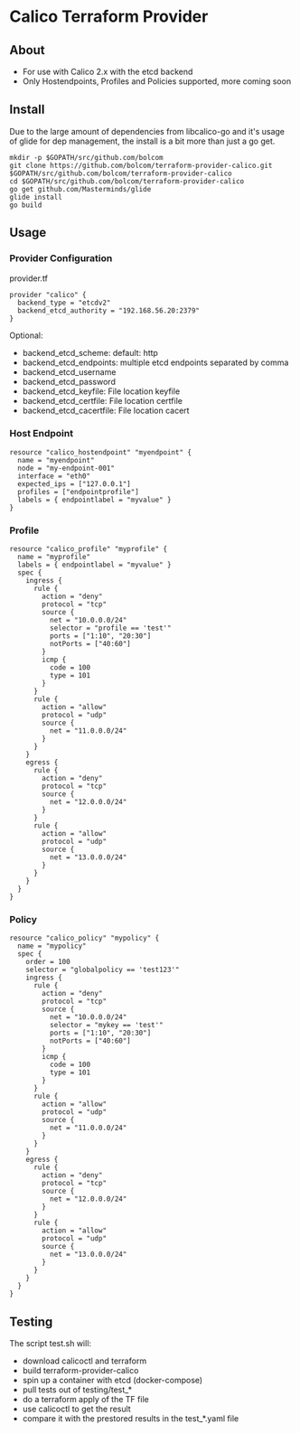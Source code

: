 # Calico Terraform Provider

## About
- For use with Calico 2.x with the etcd backend
- Only Hostendpoints, Profiles and Policies supported, more coming soon

## Install
Due to the large amount of dependencies from libcalico-go and it's usage of glide for dep management, the install is a bit more than just a go get.

```
mkdir -p $GOPATH/src/github.com/bolcom
git clone https://github.com/bolcom/terraform-provider-calico.git $GOPATH/src/github.com/bolcom/terraform-provider-calico
cd $GOPATH/src/github.com/bolcom/terraform-provider-calico
go get github.com/Masterminds/glide
glide install
go build
```

## Usage

### Provider Configuration
provider.tf
```
provider "calico" {
  backend_type = "etcdv2"
  backend_etcd_authority = "192.168.56.20:2379"
}
```
Optional:
- backend_etcd_scheme: default: http
- backend_etcd_endpoints: multiple etcd endpoints separated by comma
- backend_etcd_username
- backend_etcd_password
- backend_etcd_keyfile: File location keyfile
- backend_etcd_certfile: File location certfile
- backend_etcd_cacertfile: File location cacert

### Host Endpoint
```
resource "calico_hostendpoint" "myendpoint" {
  name = "myendpoint"
  node = "my-endpoint-001"
  interface = "eth0"
  expected_ips = ["127.0.0.1"]
  profiles = ["endpointprofile"]
  labels = { endpointlabel = "myvalue" }
}
```
### Profile
```
resource "calico_profile" "myprofile" {
  name = "myprofile"
  labels = { endpointlabel = "myvalue" }
  spec {
    ingress {
      rule {
        action = "deny"
        protocol = "tcp"
        source {
          net = "10.0.0.0/24"
          selector = "profile == 'test'"
          ports = ["1:10", "20:30"]
          notPorts = ["40:60"]
        }
        icmp {
          code = 100
          type = 101
        }
      }
      rule {
        action = "allow"
        protocol = "udp"
        source {
          net = "11.0.0.0/24"
        }
      }
    }
    egress {
      rule {
        action = "deny"
        protocol = "tcp"
        source {
          net = "12.0.0.0/24"
        }
      }
      rule {
        action = "allow"
        protocol = "udp"
        source {
          net = "13.0.0.0/24"
        }
      }
    }
  }
}
```
### Policy
```
resource "calico_policy" "mypolicy" {
  name = "mypolicy"
  spec {
    order = 100
    selector = "globalpolicy == 'test123'"
    ingress {
      rule {
        action = "deny"
        protocol = "tcp"
        source {
          net = "10.0.0.0/24"
          selector = "mykey == 'test'"
          ports = ["1:10", "20:30"]
          notPorts = ["40:60"]
        }
        icmp {
          code = 100
          type = 101
        }
      }
      rule {
        action = "allow"
        protocol = "udp"
        source {
          net = "11.0.0.0/24"
        }
      }
    }
    egress {
      rule {
        action = "deny"
        protocol = "tcp"
        source {
          net = "12.0.0.0/24"
        }
      }
      rule {
        action = "allow"
        protocol = "udp"
        source {
          net = "13.0.0.0/24"
        }
      }
    }
  }
}
```

## Testing
The script test.sh will:
- download calicoctl and terraform
- build terraform-provider-calico
- spin up a container with etcd (docker-compose)
- pull tests out of testing/test_*
- do a terraform apply of the TF file
- use calicoctl to get the result
- compare it with the prestored results in the test_*.yaml file
